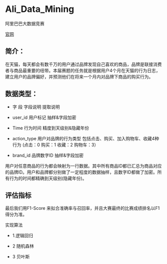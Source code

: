 Ali_Data_Mining
===============

 阿里巴巴大数据竞赛
 
 [官网](http://102.alibaba.com/competition/addDiscovery/index.htm)
 
 ## 简介：
 
 在天猫，每天都会有数千万的用户通过品牌发现自己喜欢的商品，品牌是联接消费者与商品最重要的纽带。本届赛题的任务就是根据用户4个月在天猫的行为日志，建立用户的品牌偏好，并预测他们在将来一个月内对品牌下商品的购买行为。

 ## 数据类型：
 
 - 字 段	字段说明	提取说明
 
 - user_id	用户标记	抽样&字段加密
 
 - Time	行为时间	精度到天级别&隐藏年份
 
 - action_type	用户对品牌的行为类型	包括点击、购买、加入购物车、收藏4种行为 (点击：0 购买：1 收藏：2 购物车：3）
 
 - brand_id	品牌数字ID	抽样&字段加密

 用户对任意商品的行为都会映射为一行数据。其中所有商品ID都已汇总为商品对应的品牌ID。用户和品牌都分别做了一定程度的数据抽样，且数字ID都做了加密。所有行为的时间都精确到天级别(隐藏年份)。

 
 ## 评估指标

最后我们用F1-Score 来拟合准确率与召回率，并且大赛最终的比赛成绩排名以F1得分为准。 

实现算法

 - 1.逻辑回归
 
 - 2 随机森林
 
 - 3 贝叶斯
 
 
